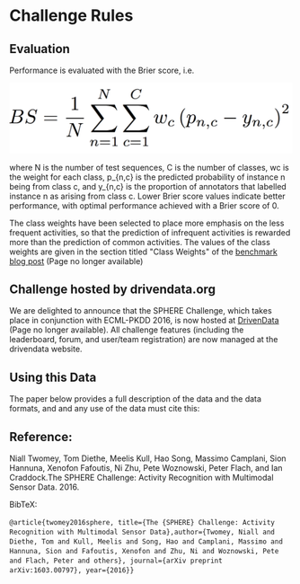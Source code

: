 # Challenge Rules


## Evaluation

Performance is evaluated with the Brier score, i.e. 

![Brier score](https://github.com/IRC-SPHERE/sphere-challenge/raw/master/documents/brierscore.png)

where N is the number of test sequences, C is the number of classes, wc is the weight for each class, p_{n,c} is the predicted probability of instance n being from class c, and y_{n,c} is the proportion of annotators that labelled instance n as arising&nbsp;from class c. Lower Brier score values indicate better performance, with optimal performance achieved with a Brier score of 0.

The class weights have been selected to place more emphasis on the less frequent activities, so that the prediction of infrequent activities is rewarded more than the prediction of common activities. The values of the class weights are given in the section titled "Class Weights" of the [benchmark blog post](http://blog.drivendata.org/2016/06/06/sphere-benchmark/) (Page no longer available)

## Challenge hosted by drivendata.org

We are delighted to announce that the SPHERE Challenge, which takes place in conjunction with ECML-PKDD 2016, is now hosted at [DrivenData](https://www.drivendata.org/competitions/sphere) (Page no longer available). All challenge features (including the leaderboard, forum, and user/team registration) are now managed at the drivendata website. 


## Using this Data

The paper below provides a full description of the data and the data formats, and and any use of the data must cite this:

## Reference:

Niall Twomey, Tom Diethe, Meelis Kull, Hao Song, Massimo Camplani, Sion Hannuna, Xenofon Fafoutis, Ni Zhu, Pete Woznowski, Peter Flach, and Ian Craddock.The SPHERE Challenge: Activity Recognition with Multimodal Sensor Data. 2016.

BibTeX: 

```@article{twomey2016sphere, title={The {SPHERE} Challenge: Activity Recognition with Multimodal Sensor Data},author={Twomey, Niall and Diethe, Tom and Kull, Meelis and Song, Hao and Camplani, Massimo and Hannuna, Sion and Fafoutis, Xenofon and Zhu, Ni and Woznowski, Pete and Flach, Peter and others}, journal={arXiv preprint arXiv:1603.00797}, year={2016}}```
